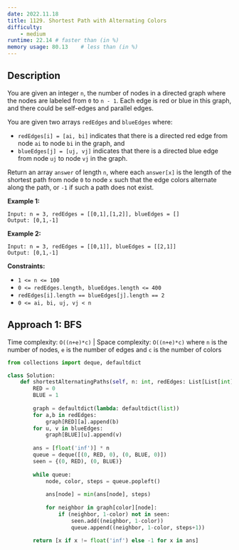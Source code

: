 ```yaml
---
date: 2022.11.18
title: 1129. Shortest Path with Alternating Colors
difficulty:
    - medium
runtime: 22.14 # faster than (in %)
memory usage: 80.13    # less than (in %)
---
```

## Description
You are given an integer `n`, the number of nodes in a directed graph where the nodes are labeled from `0` to `n - 1`. Each edge is red or blue in this graph, and there could be self-edges and parallel edges.

You are given two arrays `redEdges` and `blueEdges` where:

- `redEdges[i] = [ai, bi]` indicates that there is a directed red edge from node `ai` to node `bi` in the graph, and
- `blueEdges[j] = [uj, vj]` indicates that there is a directed blue edge from node `uj` to node `vj` in the graph.

Return an array `answer` of length `n`, where each `answer[x]` is the length of the shortest path from node `0` to node `x` such that the edge colors alternate along the path, or `-1` if such a path does not exist.

**Example 1:**

```
Input: n = 3, redEdges = [[0,1],[1,2]], blueEdges = []
Output: [0,1,-1]

```

**Example 2:**

```
Input: n = 3, redEdges = [[0,1]], blueEdges = [[2,1]]
Output: [0,1,-1]

```

**Constraints:**

- `1 <= n <= 100`
- `0 <= redEdges.length, blueEdges.length <= 400`
- `redEdges[i].length == blueEdges[j].length == 2`
- `0 <= ai, bi, uj, vj < n`

## Approach 1: BFS
Time complexity: `O((n+e)*c)`    |    Space complexity: `O((n+e)*c)`
where `n` is the number of nodes, `e` is the number of edges and `c` is the number of colors

``` python
from collections import deque, defaultdict

class Solution:
    def shortestAlternatingPaths(self, n: int, redEdges: List[List[int]], blueEdges: List[List[int]]) -> List[int]:
        RED = 0
        BLUE = 1
        
        graph = defaultdict(lambda: defaultdict(list))
        for a,b in redEdges:
            graph[RED][a].append(b)
        for u, v in blueEdges:
            graph[BLUE][u].append(v)
        
        ans = [float('inf')] * n
        queue = deque([(0, RED, 0), (0, BLUE, 0)])
        seen = {(0, RED), (0, BLUE)}
        
        while queue:
            node, color, steps = queue.popleft()
            
            ans[node] = min(ans[node], steps)
            
            for neighbor in graph[color][node]:
                if (neighbor, 1-color) not in seen:
                    seen.add((neighbor, 1-color))
                    queue.append((neighbor, 1-color, steps+1))
        
        return [x if x != float('inf') else -1 for x in ans]
```